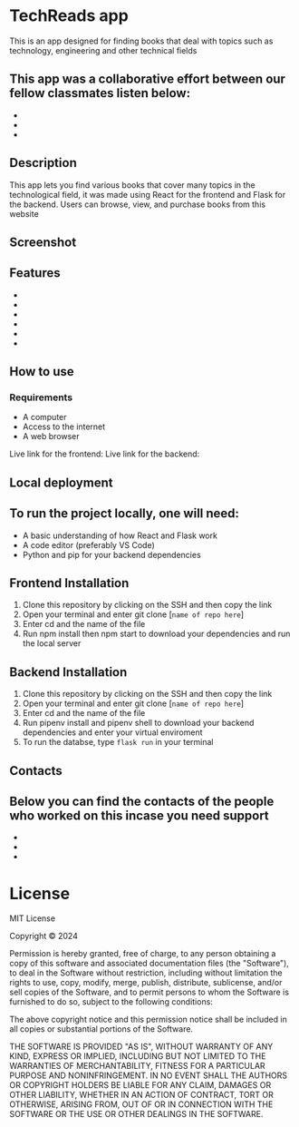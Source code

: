 # TechReads app
This is an app designed for finding books that deal with topics such as technology, engineering and other technical fields

This app was a collaborative effort between our fellow classmates listen below:
- 
-
-
-

## Description
This app lets you find various books that cover many topics in the technological field, it was made using React for the frontend and Flask for the backend. Users can browse, view, and purchase books from this website

## Screenshot




## Features
-
-
-
-
-
-


## How to use

### Requirements
- A computer
- Access to the internet
- A web browser

Live link for the frontend: 
Live link for the backend: 

## Local deployment
To run the project locally, one will need:
-
- A basic understanding of how React and Flask work
- A code editor (preferably VS Code)
- Python and pip for your backend dependencies

## Frontend Installation
1. Clone this repository by clicking on the SSH and then copy the link
2. Open your terminal and enter git clone [`name of repo here`]
3. Enter cd and the name of the file
4. Run npm install then npm start to download your dependencies and run the local server

## Backend Installation
1. Clone this repository by clicking on the SSH and then copy the link
2. Open your terminal and enter git clone [`name of repo here`]
3. Enter cd and the name of the file
4. Run pipenv install and pipenv shell to download your backend dependencies and enter your virtual enviroment
5. To run the databse, type `flask run` in your terminal 

## Contacts
Below you can find the contacts of the people who worked on this incase you need support
-
-
-
-

# License
MIT License

Copyright © 2024 

Permission is hereby granted, free of charge, to any person obtaining a copy of this software and associated documentation files (the "Software"), to deal in the Software without restriction, including without limitation the rights to use, copy, modify, merge, publish, distribute, sublicense, and/or sell copies of the Software, and to permit persons to whom the Software is furnished to do so, subject to the following conditions:

The above copyright notice and this permission notice shall be included in all copies or substantial portions of the Software.

THE SOFTWARE IS PROVIDED "AS IS", WITHOUT WARRANTY OF ANY KIND, EXPRESS OR IMPLIED, INCLUDING BUT NOT LIMITED TO THE WARRANTIES OF MERCHANTABILITY, FITNESS FOR A PARTICULAR PURPOSE AND NONINFRINGEMENT. IN NO EVENT SHALL THE AUTHORS OR COPYRIGHT HOLDERS BE LIABLE FOR ANY CLAIM, DAMAGES OR OTHER LIABILITY, WHETHER IN AN ACTION OF CONTRACT, TORT OR OTHERWISE, ARISING FROM, OUT OF OR IN CONNECTION WITH THE SOFTWARE OR THE USE OR OTHER DEALINGS IN THE SOFTWARE.